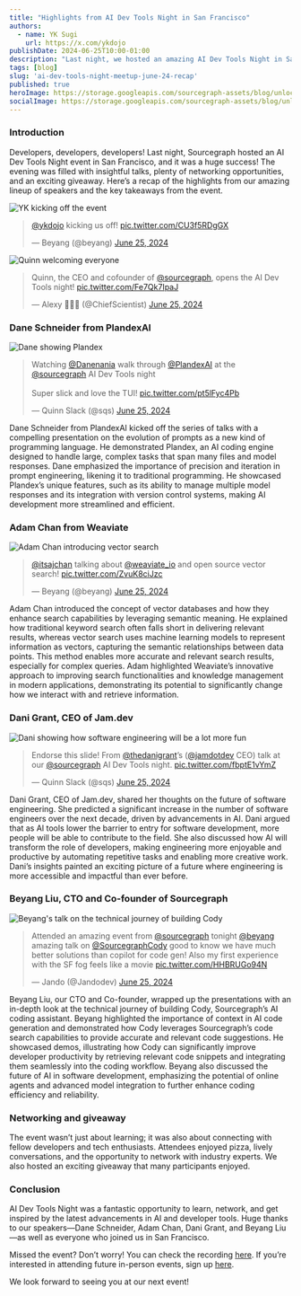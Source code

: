 ```yaml
---
title: "Highlights from AI Dev Tools Night in San Francisco"
authors:
  - name: YK Sugi
    url: https://x.com/ykdojo
publishDate: 2024-06-25T10:00-01:00
description: "Last night, we hosted an amazing AI Dev Tools Night in San Francisco, where industry experts shared insights on AI coding engines, vector databases, the future of software engineering, and AI-assisted coding. Attendees enjoyed engaging talks, networking opportunities, and an exciting giveaway. Check out the highlights and key takeaways from this inspiring event!"
tags: [blog]
slug: 'ai-dev-tools-night-meetup-june-24-recap'
published: true
heroImage: https://storage.googleapis.com/sourcegraph-assets/blog/unlocking-open-source-potential-ai-dev-tools-night-event-og.png
socialImage: https://storage.googleapis.com/sourcegraph-assets/blog/unlocking-open-source-potential-ai-dev-tools-night-event-og.png
---
```


### Introduction

Developers, developers, developers! Last night, Sourcegraph hosted an AI Dev Tools Night event in San Francisco, and it was a huge success! The evening was filled with insightful talks, plenty of networking opportunities, and an exciting giveaway. Here’s a recap of the highlights from our amazing lineup of speakers and the key takeaways from the event.

![YK kicking off the event](https://pbs.twimg.com/media/GQ4Y7e5aQAAzn-J?format=jpg&name=large)

<blockquote class="twitter-tweet"><p lang="en" dir="ltr"><a href="https://twitter.com/ykdojo?ref_src=twsrc%5Etfw">@ykdojo</a> kicking us off! <a href="https://t.co/CU3f5RDgGX">pic.twitter.com/CU3f5RDgGX</a></p>&mdash; Beyang (@beyang) <a href="https://twitter.com/beyang/status/1805407914582237469?ref_src=twsrc%5Etfw">June 25, 2024</a></blockquote> <script async src="https://platform.twitter.com/widgets.js" charset="utf-8"></script>

![Quinn welcoming everyone](https://pbs.twimg.com/media/GQ4ZckybwAAkvJ3?format=jpg&name=medium)

<blockquote class="twitter-tweet"><p lang="en" dir="ltr">Quinn, the CEO and cofounder of <a href="https://twitter.com/sourcegraph?ref_src=twsrc%5Etfw">@sourcegraph</a>, opens the AI Dev Tools night! <a href="https://t.co/Fe7Qk7IpaJ">pic.twitter.com/Fe7Qk7IpaJ</a></p>&mdash; Alexy 🤍💙🤍 (@ChiefScientist) <a href="https://twitter.com/ChiefScientist/status/1805408502011380015?ref_src=twsrc%5Etfw">June 25, 2024</a></blockquote> <script async src="https://platform.twitter.com/widgets.js" charset="utf-8"></script>

### Dane Schneider from PlandexAI

![Dane showing Plandex](https://pbs.twimg.com/media/GQ4dEukbwAIr23C?format=jpg&name=large)

<blockquote class="twitter-tweet"><p lang="en" dir="ltr">Watching <a href="https://twitter.com/Danenania?ref_src=twsrc%5Etfw">@Danenania</a> walk through <a href="https://twitter.com/PlandexAI?ref_src=twsrc%5Etfw">@PlandexAI</a> at the <a href="https://twitter.com/sourcegraph?ref_src=twsrc%5Etfw">@sourcegraph</a> AI Dev Tools night<br/><br/>Super slick and love the TUI! <a href="https://t.co/pt5lFyc4Pb">pic.twitter.com/pt5lFyc4Pb</a></p>&mdash; Quinn Slack (@sqs) <a href="https://twitter.com/sqs/status/1805412472255660369?ref_src=twsrc%5Etfw">June 25, 2024</a></blockquote> <script async src="https://platform.twitter.com/widgets.js" charset="utf-8"></script>

Dane Schneider from PlandexAI kicked off the series of talks with a compelling presentation on the evolution of prompts as a new kind of programming language. He demonstrated Plandex, an AI coding engine designed to handle large, complex tasks that span many files and model responses. Dane emphasized the importance of precision and iteration in prompt engineering, likening it to traditional programming. He showcased Plandex’s unique features, such as its ability to manage multiple model responses and its integration with version control systems, making AI development more streamlined and efficient.

### Adam Chan from Weaviate

![Adam Chan introducing vector search](https://pbs.twimg.com/media/GQ4f_dKbwAA8VDo?format=jpg&name=medium)

<blockquote class="twitter-tweet"><p lang="en" dir="ltr"><a href="https://twitter.com/itsajchan?ref_src=twsrc%5Etfw">@itsajchan</a> talking about <a href="https://twitter.com/weaviate_io?ref_src=twsrc%5Etfw">@weaviate_io</a> and open source vector search! <a href="https://t.co/ZvuK8ciJzc">pic.twitter.com/ZvuK8ciJzc</a></p>&mdash; Beyang (@beyang) <a href="https://twitter.com/beyang/status/1805415679455281230?ref_src=twsrc%5Etfw">June 25, 2024</a></blockquote> <script async src="https://platform.twitter.com/widgets.js" charset="utf-8"></script>

Adam Chan introduced the concept of vector databases and how they enhance search capabilities by leveraging semantic meaning. He explained how traditional keyword search often falls short in delivering relevant results, whereas vector search uses machine learning models to represent information as vectors, capturing the semantic relationships between data points. This method enables more accurate and relevant search results, especially for complex queries. Adam highlighted Weaviate’s innovative approach to improving search functionalities and knowledge management in modern applications, demonstrating its potential to significantly change how we interact with and retrieve information.

### Dani Grant, CEO of Jam.dev

![Dani showing how software engineering will be a lot more fun](https://pbs.twimg.com/media/GQ4psC2bwAA86yS?format=jpg&name=large)

<blockquote class="twitter-tweet"><p lang="en" dir="ltr">Endorse this slide! From <a href="https://twitter.com/thedanigrant?ref_src=twsrc%5Etfw">@thedanigrant</a>’s (<a href="https://twitter.com/jamdotdev?ref_src=twsrc%5Etfw">@jamdotdev</a> CEO) talk at our <a href="https://twitter.com/sourcegraph?ref_src=twsrc%5Etfw">@sourcegraph</a> AI Dev Tools night. <a href="https://t.co/fbptE1vYmZ">pic.twitter.com/fbptE1vYmZ</a></p>&mdash; Quinn Slack (@sqs) <a href="https://twitter.com/sqs/status/1805426343485784324?ref_src=twsrc%5Etfw">June 25, 2024</a></blockquote> <script async src="https://platform.twitter.com/widgets.js" charset="utf-8"></script>

Dani Grant, CEO of Jam.dev, shared her thoughts on the future of software engineering. She predicted a significant increase in the number of software engineers over the next decade, driven by advancements in AI. Dani argued that as AI tools lower the barrier to entry for software development, more people will be able to contribute to the field. She also discussed how AI will transform the role of developers, making engineering more enjoyable and productive by automating repetitive tasks and enabling more creative work. Dani’s insights painted an exciting picture of a future where engineering is more accessible and impactful than ever before.

### Beyang Liu, CTO and Co-founder of Sourcegraph

![Beyang's talk on the technical journey of building Cody](https://pbs.twimg.com/media/GQ48ptEa0AAIwy4?format=jpg&name=large)

<blockquote class="twitter-tweet"><p lang="en" dir="ltr">Attended an amazing event from <a href="https://twitter.com/sourcegraph?ref_src=twsrc%5Etfw">@sourcegraph</a> tonight <a href="https://twitter.com/beyang?ref_src=twsrc%5Etfw">@beyang</a> amazing talk on <a href="https://twitter.com/SourcegraphCody?ref_src=twsrc%5Etfw">@SourcegraphCody</a> good to know we have much better solutions than copilot for code gen! Also my first experience with the SF fog feels like a movie <a href="https://t.co/HHBRUGo94N">pic.twitter.com/HHBRUGo94N</a></p>&mdash; Jando (@Jandodev) <a href="https://twitter.com/Jandodev/status/1805447193081561405?ref_src=twsrc%5Etfw">June 25, 2024</a></blockquote> <script async src="https://platform.twitter.com/widgets.js" charset="utf-8"></script>

Beyang Liu, our CTO and Co-founder, wrapped up the presentations with an in-depth look at the technical journey of building Cody, Sourcegraph’s AI coding assistant. Beyang highlighted the importance of context in AI code generation and demonstrated how Cody leverages Sourcegraph’s code search capabilities to provide accurate and relevant code suggestions. He showcased demos, illustrating how Cody can significantly improve developer productivity by retrieving relevant code snippets and integrating them seamlessly into the coding workflow. Beyang also discussed the future of AI in software development, emphasizing the potential of online agents and advanced model integration to further enhance coding efficiency and reliability.

### Networking and giveaway

The event wasn’t just about learning; it was also about connecting with fellow developers and tech enthusiasts. Attendees enjoyed pizza, lively conversations, and the opportunity to network with industry experts. We also hosted an exciting giveaway that many participants enjoyed.

### Conclusion

AI Dev Tools Night was a fantastic opportunity to learn, network, and get inspired by the latest advancements in AI and developer tools. Huge thanks to our speakers—Dane Schneider, Adam Chan, Dani Grant, and Beyang Liu—as well as everyone who joined us in San Francisco.

Missed the event? Don’t worry! You can check the recording [here](https://youtu.be/LRF1QEmr2io). If you’re interested in attending future in-person events, sign up [here](https://lu.ma/sourcegraph).

We look forward to seeing you at our next event!